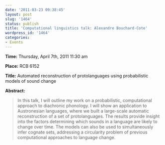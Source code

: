 ```yaml
---
date: '2011-03-23 09:38:45'
layout: post
slug: '1464'
status: publish
title: 'Computational linguistics talk: Alexandre Bouchard-Cote'
wordpress_id: '1464'
categories:
- Events
---
```


**Time:** Thursday, April 7th, 2011 11:30 am

**Place:** RCB 6152

**Title:** Automated reconstruction of protolanguages using probabilistic models of sound change

**Abstract:**



> In this talk, I will outline my work on a probabilistic, computational approach to diachronic phonology. I will show an application to Austronesian languages, where we built a large-scale automatic reconstruction of a set of protolanguages. The results provide insight into the factors determining which sounds in a language are likely to change over time. The models can also be used to simultaneously infer cognate sets, addressing a circularity problem of previous computational approaches to language change.

